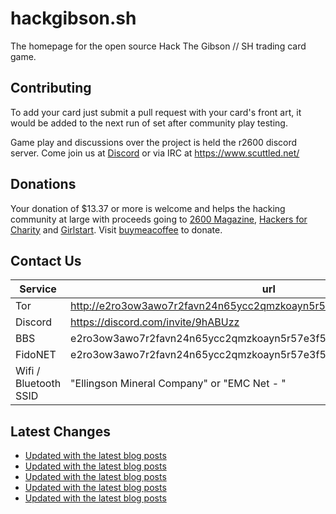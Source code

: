 # hackgibson.sh
The homepage for the open source Hack The Gibson // SH trading card game.


## Contributing

To add your card just submit a pull request with your card's front art, it would be added to the next run of set after community play testing.

Game play and discussions over the project is held the r2600 discord server. Come join us at [Discord](https://discord.com/invite/9hABUzz) or via IRC at https://www.scuttled.net/


## Donations

Your donation of $13.37 or more is welcome and helps the hacking community at large with proceeds going to [2600 Magazine](https://2600.com/), [Hackers for Charity](https://hackersforcharity.org) and [Girlstart](https://girlstart.org).  Visit [buymeacoffee](https://www.buymeacoffee.com/hackgibson.sh) to donate.


## Contact Us

Service | url
-|-
Tor | http://e2ro3ow3awo7r2favn24n65ycc2qmzkoayn5r57e3f56nvjwdcgg32ad.onion
Discord | https://discord.com/invite/9hABUzz
BBS | e2ro3ow3awo7r2favn24n65ycc2qmzkoayn5r57e3f56nvjwdcgg32ad.onion:23
FidoNET | e2ro3ow3awo7r2favn24n65ycc2qmzkoayn5r57e3f56nvjwdcgg32ad.onion:24554
Wifi / Bluetooth SSID | "Ellingson Mineral Company" or "EMC Net - <fidonet address>"

## Latest Changes
<!-- BLOG-POST-LIST:START -->
- [Updated with the latest blog posts](https://github.com/DFW2600/hackgibson.sh/commit/2a5d62e5f682f020e676af84845710f83f3fdd6b)
- [Updated with the latest blog posts](https://github.com/DFW2600/hackgibson.sh/commit/099f56bda68fb6bfea57f887dced7b90958eb9c6)
- [Updated with the latest blog posts](https://github.com/DFW2600/hackgibson.sh/commit/aec4b4ab1230ee12ca0f18e3a1d60f4541740151)
- [Updated with the latest blog posts](https://github.com/DFW2600/hackgibson.sh/commit/89a436fa181e6f6b2f1ae8da6378e7a49e5e7011)
- [Updated with the latest blog posts](https://github.com/DFW2600/hackgibson.sh/commit/ca9246744fa710f6ae056ea346cea81f22426ab3)
<!-- BLOG-POST-LIST:END -->
